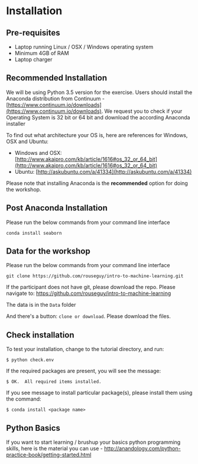 # Installation

## Pre-requisites
* Laptop running Linux / OSX / Windows operating system
* Minimum 4GB of RAM
* Laptop charger

## Recommended Installation
We will be using Python 3.5 version for the exercise. Users should install the Anaconda distribution from Continuum - [https://www.continuum.io/downloads](https://www.continuum.io/downloads). We request you to check if your Operating System is 32 bit or 64 bit and download the according Anaconda installer

To find out what architecture your OS is, here are references for Windows, OSX and Ubuntu: 

- Windows and OSX: [http://www.akaipro.com/kb/article/1616#os_32_or_64_bit](http://www.akaipro.com/kb/article/1616#os_32_or_64_bit)
- Ubuntu: [http://askubuntu.com/a/41334](http://askubuntu.com/a/41334)

Please note that installing Anaconda is the **recommended** option for doing the workshop.

## Post Anaconda Installation
Please run the below commands from your command line interface

```conda install seaborn```

## Data for the workshop
Please run the below commands from your command line interface

```git clone https://github.com/rouseguy/intro-to-machine-learning.git```

If the participant does not have git, please download the repo. Please navigate to:
https://github.com/rouseguy/intro-to-machine-learning

The data is in the `Data` folder

And there's a button: `clone or download`. Please download the files.

## Check installation

To test your installation, change to the tutorial directory, and run:

    $ python check.env

If the required packages are present, you will see the message:

    $ OK.  All required items installed.

If you see message to install particular package(s), please install them using the command:
    
    $ conda install <package name>


## Python Basics
If you want to start learning / brushup your basics python programming skills, here is the material you can use - http://anandology.com/python-practice-book/getting-started.html
